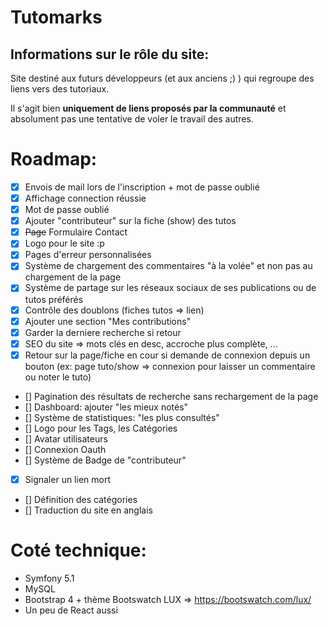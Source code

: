 # Tutomarks


Informations sur le rôle du site:
--
Site destiné aux futurs développeurs (et aux anciens ;) ) qui regroupe des liens vers des tutoriaux.

Il s'agit bien **uniquement de liens proposés par la communauté** et absolument pas une tentative de voler le travail des autres.


# Roadmap:

- [x] Envois de mail lors de l'inscription + mot de passe oublié
- [x] Affichage connection réussie
- [x] Mot de passe oublié
- [x] Ajouter "contributeur" sur la fiche (show) des tutos
- [x] ~~Page~~ Formulaire Contact
- [x] Logo pour le site :p
- [x] Pages d'erreur personnalisées
- [x] Système de chargement des commentaires "à la volée" et non pas au chargement de la page
- [x] Système de partage sur les réseaux sociaux de ses publications ou de tutos préférés
- [x] Contrôle des doublons (fiches tutos => lien)
- [x] Ajouter une section "Mes contributions"
- [x] Garder la derniere recherche si retour
- [x] SEO du site => mots clés en desc, accroche plus complète, ...
- [x] Retour sur la page/fiche en cour si demande de connexion depuis un bouton (ex: page tuto/show => connexion pour laisser un commentaire ou noter le tuto)
- [] Pagination des résultats de recherche sans rechargement de la page
- [] Dashboard: ajouter "les mieux notés"
- [] Système de statistiques: "les plus consultés"
- [] Logo pour les Tags, les Catégories
- [] Avatar utilisateurs
- [] Connexion Oauth
- [] Système de Badge de "contributeur"
- [x] Signaler un lien mort
- [] Définition des catégories
- [] Traduction du site en anglais

# Coté technique:

- Symfony 5.1
- MySQL
- Bootstrap 4 + thème Bootswatch LUX =>  https://bootswatch.com/lux/
- Un peu de React aussi

